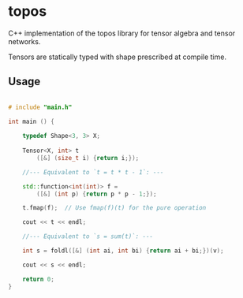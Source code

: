 # topos 

C++ implementation of the topos library for tensor algebra 
and tensor networks. 

Tensors are statically typed with shape prescribed at compile time.

## Usage 

```cpp
 
# include "main.h"

int main () {
    
    typedef Shape<3, 3> X;
    
    Tensor<X, int> t 
        ([&] (size_t i) {return i;});

    //--- Equivalent to `t = t * t - 1`: ---

    std::function<int(int)> f = 
        ([&] (int p) {return p * p - 1;});

    t.fmap(f);  // Use fmap(f)(t) for the pure operation

    cout << t << endl;

    //--- Equivalent to `s = sum(t)`: ---

    int s = foldl([&] (int ai, int bi) {return ai + bi;})(v);

    cout << s << endl;

    return 0;
}
``` 

    
    
    
    
